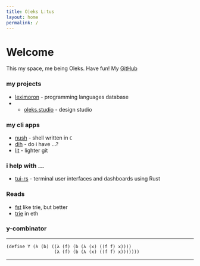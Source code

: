 ```yaml
---
title: O|eks L:tus
layout: home
permalink: /
---
```


# Welcome

This my space, me being Oleks. Have fun!
My [GitHub](https://github.com/oreksu)

### my projects
- [leximoron]() - programming languages database
- - [oleks.studio](https://oleks.studio) - design studio

### my cli apps
- [nush](https://github.com/oreksu/nush) - shell written in `C`
- [dih](https://github.com/oreksu/dih) - do i have ...?
- [lit](https://github.com/oreksu/lit) - lighter git

### i help with ...
- [tui-rs](https://github.com/fdehau/tui-rs) - terminal user interfaces and dashboards using Rust

### Reads
- [fst](https://blog.burntsushi.net/transducers/) like trie, but better
- [trie](https://medium.com/shyft-network-media/understanding-trie-databases-in-ethereum-9f03d2c3325d) in eth

### y-combinator 
---
```racket
(define Y (λ (b) ((λ (f) (b (λ (x) ((f f) x))))
                  (λ (f) (b (λ (x) ((f f) x)))))))
```
---
